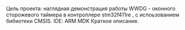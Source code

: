 Цель проекта: наглядная демонстрация работы WWDG - оконного сторожевого таймера в контроллере stm32f411re , с испоьзованием бибиотеки CMSIS.
IDE: ARM MDK
Краткое описание. 
